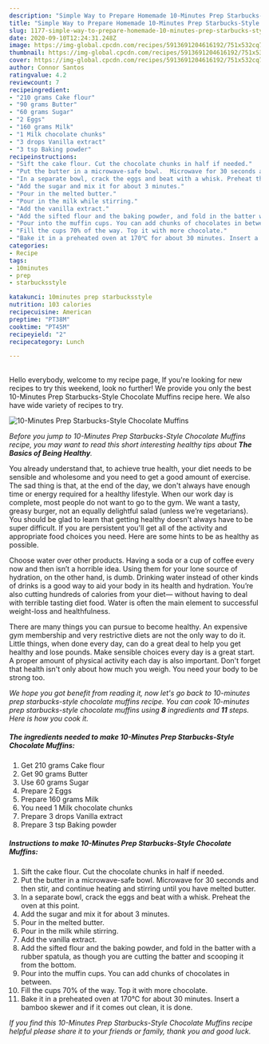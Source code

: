 ```yaml
---
description: "Simple Way to Prepare Homemade 10-Minutes Prep Starbucks-Style Chocolate Muffins"
title: "Simple Way to Prepare Homemade 10-Minutes Prep Starbucks-Style Chocolate Muffins"
slug: 1177-simple-way-to-prepare-homemade-10-minutes-prep-starbucks-style-chocolate-muffins
date: 2020-09-10T12:24:31.248Z
image: https://img-global.cpcdn.com/recipes/5913691204616192/751x532cq70/10-minutes-prep-starbucks-style-chocolate-muffins-recipe-main-photo.jpg
thumbnail: https://img-global.cpcdn.com/recipes/5913691204616192/751x532cq70/10-minutes-prep-starbucks-style-chocolate-muffins-recipe-main-photo.jpg
cover: https://img-global.cpcdn.com/recipes/5913691204616192/751x532cq70/10-minutes-prep-starbucks-style-chocolate-muffins-recipe-main-photo.jpg
author: Connor Santos
ratingvalue: 4.2
reviewcount: 7
recipeingredient:
- "210 grams Cake flour"
- "90 grams Butter"
- "60 grams Sugar"
- "2 Eggs"
- "160 grams Milk"
- "1 Milk chocolate chunks"
- "3 drops Vanilla extract"
- "3 tsp Baking powder"
recipeinstructions:
- "Sift the cake flour. Cut the chocolate chunks in half if needed."
- "Put the butter in a microwave-safe bowl.  Microwave for 30 seconds and then stir, and continue heating and stirring until you have melted butter."
- "In a separate bowl, crack the eggs and beat with a whisk. Preheat the oven at this point."
- "Add the sugar and mix it for about 3 minutes."
- "Pour in the melted butter."
- "Pour in the milk while stirring."
- "Add the vanilla extract."
- "Add the sifted flour and the baking powder, and fold in the batter with a rubber spatula, as though you are cutting the batter and scooping it from the bottom."
- "Pour into the muffin cups. You can add chunks of chocolates in between."
- "Fill the cups 70% of the way. Top it with more chocolate."
- "Bake it in a preheated oven at 170℃ for about 30 minutes. Insert a bamboo skewer and if it comes out clean, it is done."
categories:
- Recipe
tags:
- 10minutes
- prep
- starbucksstyle

katakunci: 10minutes prep starbucksstyle 
nutrition: 103 calories
recipecuisine: American
preptime: "PT38M"
cooktime: "PT45M"
recipeyield: "2"
recipecategory: Lunch

---
```

<br>
Hello everybody, welcome to my recipe page, If you're looking for new recipes to try this weekend, look no further! We provide you only the best 10-Minutes Prep Starbucks-Style Chocolate Muffins recipe here. We also have wide variety of recipes to try.
<br>


![10-Minutes Prep Starbucks-Style Chocolate Muffins](https://img-global.cpcdn.com/recipes/5913691204616192/751x532cq70/10-minutes-prep-starbucks-style-chocolate-muffins-recipe-main-photo.jpg)

<i>Before you jump to 10-Minutes Prep Starbucks-Style Chocolate Muffins recipe, you may want to read this short interesting healthy tips about <strong>The Basics of Being Healthy</strong>.</i>

You already understand that, to achieve true health, your diet needs to be sensible and wholesome and you need to get a good amount of exercise. The sad thing is that, at the end of the day, we don't always have enough time or energy required for a healthy lifestyle. When our work day is complete, most people do not want to go to the gym. We want a tasty, greasy burger, not an equally delightful salad (unless we’re vegetarians). You should be glad to learn that getting healthy doesn't always have to be super difficult. If you are persistent you'll get all of the activity and appropriate food choices you need. Here are some hints to be as healthy as possible.

Choose water over other products. Having a soda or a cup of coffee every now and then isn’t a horrible idea. Using them for your lone source of hydration, on the other hand, is dumb. Drinking water instead of other kinds of drinks is a good way to aid your body in its health and hydration. You’re also cutting hundreds of calories from your diet— without having to deal with terrible tasting diet food. Water is often the main element to successful weight-loss and healthfulness.

There are many things you can pursue to become healthy. An expensive gym membership and very restrictive diets are not the only way to do it. Little things, when done every day, can do a great deal to help you get healthy and lose pounds. Make sensible choices every day is a great start. A proper amount of physical activity each day is also important. Don't forget that health isn't only about how much you weigh. You need your body to be strong too. 


<i>We hope you got benefit from reading it, now let's go back to 10-minutes prep starbucks-style chocolate muffins recipe. You can cook 10-minutes prep starbucks-style chocolate muffins using <strong>8</strong> ingredients and <strong>11</strong> steps. Here is how you cook it.
</i>

##### The ingredients needed to make 10-Minutes Prep Starbucks-Style Chocolate Muffins:

1. Get 210 grams Cake flour
1. Get 90 grams Butter
1. Use 60 grams Sugar
1. Prepare 2 Eggs
1. Prepare 160 grams Milk
1. You need 1 Milk chocolate chunks
1. Prepare 3 drops Vanilla extract
1. Prepare 3 tsp Baking powder


##### Instructions to make 10-Minutes Prep Starbucks-Style Chocolate Muffins:

1. Sift the cake flour. Cut the chocolate chunks in half if needed.
1. Put the butter in a microwave-safe bowl.  Microwave for 30 seconds and then stir, and continue heating and stirring until you have melted butter.
1. In a separate bowl, crack the eggs and beat with a whisk. Preheat the oven at this point.
1. Add the sugar and mix it for about 3 minutes.
1. Pour in the melted butter.
1. Pour in the milk while stirring.
1. Add the vanilla extract.
1. Add the sifted flour and the baking powder, and fold in the batter with a rubber spatula, as though you are cutting the batter and scooping it from the bottom.
1. Pour into the muffin cups. You can add chunks of chocolates in between.
1. Fill the cups 70% of the way. Top it with more chocolate.
1. Bake it in a preheated oven at 170℃ for about 30 minutes. Insert a bamboo skewer and if it comes out clean, it is done.


<i>If you find this 10-Minutes Prep Starbucks-Style Chocolate Muffins recipe helpful please share it to your friends or family, thank you and good luck.</i>
